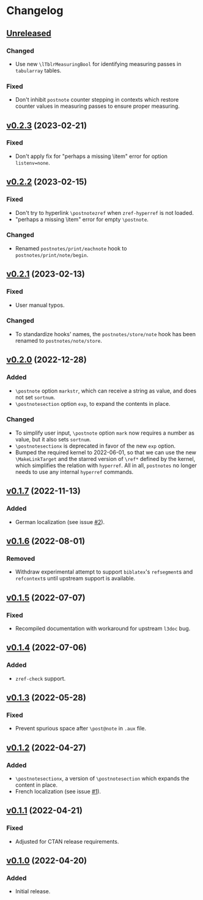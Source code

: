 # Changelog

## [Unreleased](https://github.com/gusbrs/postnotes/compare/v0.2.3...HEAD)

### Changed
- Use new `\lTblrMeasuringBool` for identifying measuring passes in
  `tabularray` tables.

### Fixed
- Don't inhibit `postnote` counter stepping in contexts which restore counter
  values in measuring passes to ensure proper measuring.

## [v0.2.3](https://github.com/gusbrs/postnotes/compare/v0.2.2...v0.2.3) (2023-02-21)

### Fixed
- Don't apply fix for "perhaps a missing \item" error for option
  `listenv=none`.

## [v0.2.2](https://github.com/gusbrs/postnotes/compare/v0.2.1...v0.2.2) (2023-02-15)

### Fixed
- Don't try to hyperlink `\postnotezref` when `zref-hyperref` is not loaded.
- "perhaps a missing \item" error for empty `\postnote`.

### Changed
- Renamed `postnotes/print/eachnote` hook to `postnotes/print/note/begin`.

## [v0.2.1](https://github.com/gusbrs/postnotes/compare/v0.2.0...v0.2.1) (2023-02-13)

### Fixed
- User manual typos.

### Changed
- To standardize hooks' names, the `postnotes/store/note` hook has been
  renamed to `postnotes/note/store`.

## [v0.2.0](https://github.com/gusbrs/postnotes/compare/v0.1.7...v0.2.0) (2022-12-28)

### Added
- `\postnote` option `markstr`, which can receive a string as value, and does
  not set `sortnum`.
- `\postnotesection` option `exp`, to expand the contents in place.

### Changed
- To simplify user input, `\postnote` option `mark` now requires a number as
  value, but it also sets `sortnum`.
- `\postnotesectionx` is deprecated in favor of the new `exp` option.
- Bumped the required kernel to 2022-06-01, so that we can use the new
  `\MakeLinkTarget` and the starred version of `\ref*` defined by the kernel,
  which simplifies the relation with `hyperref`.  All in all, `postnotes` no
  longer needs to use any internal `hyperref` commands.

## [v0.1.7](https://github.com/gusbrs/postnotes/compare/v0.1.6...v0.1.7) (2022-11-13)

### Added
- German localization (see issue
  [#2](https://github.com/gusbrs/postnotes/issues/2)).

## [v0.1.6](https://github.com/gusbrs/postnotes/compare/v0.1.5...v0.1.6) (2022-08-01)

### Removed
- Withdraw experimental attempt to support `biblatex`'s `refsegment`s and
  `refcontext`s until upstream support is available.

## [v0.1.5](https://github.com/gusbrs/postnotes/compare/v0.1.4...v0.1.5) (2022-07-07)

### Fixed
- Recompiled documentation with workaround for upstream `l3doc` bug.

## [v0.1.4](https://github.com/gusbrs/postnotes/compare/v0.1.3...v0.1.4) (2022-07-06)

### Added
- `zref-check` support.

## [v0.1.3](https://github.com/gusbrs/postnotes/compare/v0.1.2...v0.1.3) (2022-05-28)

### Fixed
- Prevent spurious space after `\post@note` in `.aux` file.

## [v0.1.2](https://github.com/gusbrs/postnotes/compare/v0.1.1...v0.1.2) (2022-04-27)

### Added
- `\postnotesectionx`, a version of `\postnotesection` which expands the
  content in place.
- French localization (see issue
  [#1](https://github.com/gusbrs/postnotes/issues/1)).

## [v0.1.1](https://github.com/gusbrs/postnotes/compare/v0.1.0...v0.1.1) (2022-04-21)

### Fixed
- Adjusted for CTAN release requirements.

## [v0.1.0](https://github.com/gusbrs/postnotes/releases/tag/v0.1.0) (2022-04-20)

### Added
- Initial release.
